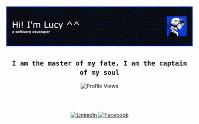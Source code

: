 ![header](./images/blue-evolve-header.png)

<div align="center">
  <h2>
     <code>I am the master of my fate, I am the captain of my soul</code>
  </h2>
</div>


<div align="center">
  <img src="https://komarev.com/ghpvc/?username=lucenmae&label=Profile%20Views&color=042eb2&style=flat" alt="Profile Views" />
</div>

<br><br>

<div align="center">
  <a href="https://linkedin.com/in/lucymaetan" target="_blank">
    <img src="https://img.shields.io/badge/LinkedIn-0077B5?style=for-the-badge&logo=linkedin&logoColor=white" alt="LinkedIn"/>
  </a>
  <a href="https://facebook.com/lucenmae" target="_blank">
    <img src="https://img.shields.io/badge/Facebook-1877F2?style=for-the-badge&logo=facebook&logoColor=white" alt="Facebook"/>
  </a>
</div>
